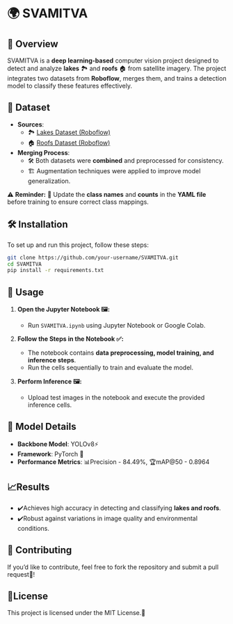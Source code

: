 # 🌍 **SVAMITVA**  

## 📌 **Overview**  
SVAMITVA is a **deep learning-based** computer vision project designed to detect and analyze **lakes** 🏞️ and **roofs** 🏠 from satellite imagery. The project integrates two datasets from **Roboflow**, merges them, and trains a detection model to classify these features effectively.  

## 📂 **Dataset**  
- **Sources**:  
  - 🏞️ [Lakes Dataset (Roboflow)](https://universe.roboflow.com/hackshit/satellite-images-xl3af)  
  - 🏠 [Roofs Dataset (Roboflow)](https://universe.roboflow.com/fyp-scksi/building-detection-from-satellite-images-ghtvy)  
- **Merging Process**:  
  - 🛠️ Both datasets were **combined** and preprocessed for consistency.  
  - 🏗️ Augmentation techniques were applied to improve model generalization.  

⚠️ **Reminder:** 📝 Update the **class names** and **counts** in the **YAML file** before training to ensure correct class mappings.  

## 🛠️ **Installation**  
To set up and run this project, follow these steps:  

```bash
git clone https://github.com/your-username/SVAMITVA.git  
cd SVAMITVA  
pip install -r requirements.txt
```

## 🚀 **Usage**  
1. **Open the Jupyter Notebook 🖼️:** 
   - Run `SVAMITVA.ipynb` using Jupyter Notebook or Google Colab.  

2. **Follow the Steps in the Notebook ✅:**  
   - The notebook contains **data preprocessing, model training, and inference steps**.  
   - Run the cells sequentially to train and evaluate the model.  

3. **Perform Inference 🖼️:**  
   - Upload test images in the notebook and execute the provided inference cells.  

## 🔬 **Model Details**  
- **Backbone Model**: YOLOv8⚡
- **Framework**: PyTorch 🧠 
- **Performance Metrics**: 📊Precision - 84.49%, 🏆mAP@50 - 0.8964  

## 📈**Results**  
- ✔️Achieves high accuracy in detecting and classifying **lakes and roofs**.  
- ✔️Robust against variations in image quality and environmental conditions.  

## 🤝 **Contributing**  
If you’d like to contribute, feel free to fork the repository and submit a pull request🔄!  

## 📜**License**  
This project is licensed under the MIT License.📝
    
